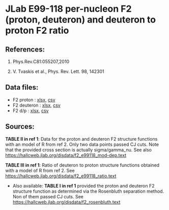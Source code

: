 # JLab E99-118 per-nucleon F2 (proton,  deuteron) and deuteron to proton F2 ratio

## References: 

1. Phys.Rev.C81:055207,2010

2. V. Tvaskis et al., Phys. Rev. Lett. 98, 142301

## Data files: 
  * F2 proton     : [xlsx](../data/dataframe/10049.xlsx), [csv](../data/dataframe/csv/10049.csv)   
  * F2 deuteron   : [xlsx](../data/dataframe/10050.xlsx), [csv](../data/dataframe/csv/10050.csv)   
  * F2 d/p        : [xlsx](../data/dataframe/10051.xlsx), [csv](../data/dataframe/csv/10051.csv)   


## Sources:
__TABLE II in ref 1__: Data for the proton and deuteron F2 structure functions with an model of R from ref 2. Only two data points passed CJ cuts. Note that the provided cross section is actually sigma/gamma_nu. See also https://hallcweb.jlab.org/disdata/f2_e99118_mod-dep.text


__TABLE III in ref 1__: Ratio of deuteron to proton structure functions obtained with a model of R from ref 2. See https://hallcweb.jlab.org/disdata/f2_e99118_ratio.text

* Also available: __TABLE I in ref 1__ provided the proton and deuteron F2 structure function as determined via the Rosenbluth separation method. Non of them passed CJ cuts. See https://hallcweb.jlab.org/disdata/f2_rosenbluth.text



